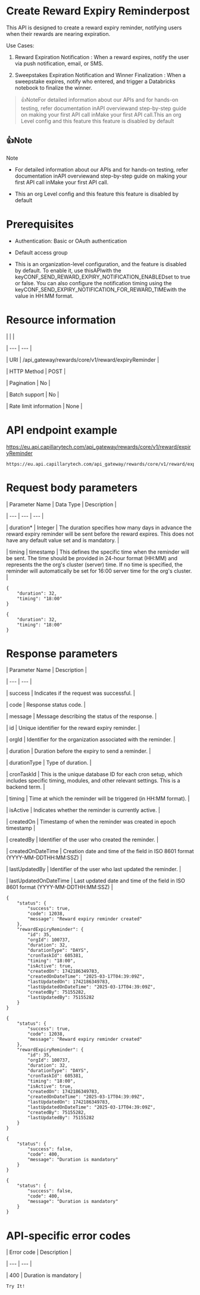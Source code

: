 # Create Reward Expiry Reminderpost

This API is designed to create a reward expiry reminder, notifying users when their rewards are nearing expiration.

Use Cases:

1. Reward Expiration Notification : When a reward expires, notify the user via push notification, email, or SMS.

2. Sweepstakes Expiration Notification and Winner Finalization : When a sweepstake expires, notify who entered, and trigger a Databricks notebook to finalize the winner.

> 👍NoteFor detailed information about our APIs and for hands-on testing, refer documentation inAPI overviewand  step-by-step guide on making your first API call inMake your first API call.This an org Level config and this feature this feature is disabled by default

## 👍Note

Note

- For detailed information about our APIs and for hands-on testing, refer documentation inAPI overviewand  step-by-step guide on making your first API call inMake your first API call.

- This an org Level config and this feature this feature is disabled by default

# Prerequisites

- Authentication: Basic or OAuth authentication

- Default access group

- This is an organization-level configuration, and the feature is disabled by default. To enable it, use thisAPIwith the keyCONF_SEND_REWARD_EXPIRY_NOTIFICATION_ENABLEDset to true or false. You can also configure the notification timing using the keyCONF_SEND_EXPIRY_NOTIFICATION_FOR_REWARD_TIMEwith the value in HH:MM format.

# Resource information

|  |  |

| --- | --- |

| URI | /api_gateway/rewards/core/v1/reward/expiryReminder |

| HTTP Method | POST |

| Pagination | No |

| Batch support | No |

| Rate limit information | None |



# API endpoint example

https://eu.api.capillarytech.com/api_gateway/rewards/core/v1/reward/expiryReminder

```
https://eu.api.capillarytech.com/api_gateway/rewards/core/v1/reward/expiryReminder
```

# Request body parameters

| Parameter Name | Data Type | Description |

| --- | --- | --- |

| duration* | Integer | The duration specifies how many days in advance the reward expiry reminder will be sent before the reward expires. This does not have any default value set and is mandatory. |

| timing | timestamp | This defines the specific time when the reminder will be sent. The time should be provided in 24-hour format (HH:MM) and represents the the org's cluster (server) time. If no time is specified, the reminder will automatically be set for 16:00 server time for the org's cluster. |



```
{
    "duration": 32,
    "timing": "18:00"
}
```

```
{
    "duration": 32,
    "timing": "18:00"
}
```

# Response parameters

| Parameter Name | Description |

| --- | --- |

| success | Indicates if the request was successful. |

| code | Response status code. |

| message | Message describing the status of the response. |

| id | Unique identifier for the reward expiry reminder. |

| orgId | Identifier for the organization associated with the reminder. |

| duration | Duration before the expiry to send a reminder. |

| durationType | Type of duration. |

| cronTaskId | This is the unique database ID for each cron setup, which includes specific timing, modules, and other relevant settings. This is a backend term. |

| timing | Time at which the reminder will be triggered (in HH:MM format). |

| isActive | Indicates whether the reminder is currently active. |

| createdOn | Timestamp of when the reminder was created in epoch timestamp |

| createdBy | Identifier of the user who created the reminder. |

| createdOnDateTime | Creation date and time of the field in ISO 8601 format (YYYY-MM-DDTHH:MM:SSZ) |

| lastUpdatedBy | Identifier of the user who last updated the reminder. |

| lastUpdatedOnDateTime | Last updated date and time of the field in ISO 8601 format (YYYY-MM-DDTHH:MM:SSZ) |



```
{
    "status": {
        "success": true,
        "code": 12038,
        "message": "Reward expiry reminder created"
    },
    "rewardExpiryReminder": {
        "id": 35,
        "orgId": 100737,
        "duration": 32,
        "durationType": "DAYS",
        "cronTaskId": 605381,
        "timing": "18:00",
        "isActive": true,
        "createdOn": 1742186349783,
        "createdOnDateTime": "2025-03-17T04:39:09Z",
        "lastUpdatedOn": 1742186349783,
        "lastUpdatedOnDateTime": "2025-03-17T04:39:09Z",
        "createdBy": 75155282,
        "lastUpdatedBy": 75155282
    }
}
```

```
{
    "status": {
        "success": true,
        "code": 12038,
        "message": "Reward expiry reminder created"
    },
    "rewardExpiryReminder": {
        "id": 35,
        "orgId": 100737,
        "duration": 32,
        "durationType": "DAYS",
        "cronTaskId": 605381,
        "timing": "18:00",
        "isActive": true,
        "createdOn": 1742186349783,
        "createdOnDateTime": "2025-03-17T04:39:09Z",
        "lastUpdatedOn": 1742186349783,
        "lastUpdatedOnDateTime": "2025-03-17T04:39:09Z",
        "createdBy": 75155282,
        "lastUpdatedBy": 75155282
    }
}
```

```
{
    "status": {
        "success": false,
        "code": 400,
        "message": "Duration is mandatory"
    }
}
```

```
{
    "status": {
        "success": false,
        "code": 400,
        "message": "Duration is mandatory"
    }
}
```

# API-specific error codes

| Error code | Description |

| --- | --- |

| 400 | Duration is mandatory |



`Try It!`